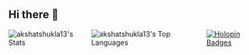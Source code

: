 ## Hi there 👋

<!--
**akshatshukla13/akshatshukla13** is a ✨ _special_ ✨ repository because its `README.md` (this file) appears on your GitHub profile.

Here are some ideas to get you started:

- 🔭 I’m currently working on ...
- 🌱 I’m currently learning ...
- 👯 I’m looking to collaborate on ...
- 🤔 I’m looking for help with ...
- 💬 Ask me about ...
- 📫 How to reach me: ...
- 😄 Pronouns: ...
- ⚡ Fun fact: ...
-->

<div style="display: flex; align-items: center;">
  <img src="https://github-readme-stats.vercel.app/api?username=akshatshukla13&theme=vue-dark&show_icons=true&hide_border=true&count_private=true" alt="akshatshukla13's Stats" style="margin-right: 10px;">
  <img src="https://github-readme-stats.vercel.app/api/top-langs/?username=akshatshukla13&theme=vue-dark&show_icons=true&hide_border=true&layout=compact" alt="akshatshukla13's Top Languages" style="margin-right: 10px;">
  <a href="https://holopin.io/@akshatshukla13">
    <img src="https://holopin.me/akshatshukla13" alt="Holopin Badges">
  </a>
</div>

